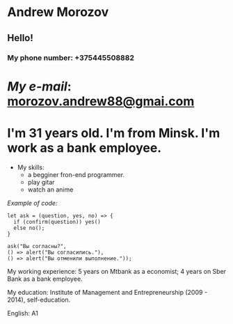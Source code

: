# Andrew Morozov

## Hello!

### My phone number: +375445508882
*My e-mail*: morozov.andrew88@gmai.com
====
I'm 31 years old. I'm from **Minsk**.
I'm work as a bank employee. 
===



* My skills: 
    + a begginer fron-end programmer.
    + play gitar
    + watch an anime

*Example of code:*


```
let ask = (question, yes, no) => {
  if (confirm(question)) yes()
  else no(); 
} 

ask("Вы согласны?",
() => alert("Вы согласились."),
() => alert("Вы отменили выполнение.")); 
```


My working experience: 5 years on Mtbank as a economist; 4 years on Sber Bank as a bank employee.

My education: Institute of Management and Entrepreneurship (2009 - 2014), self-education.

English: A1